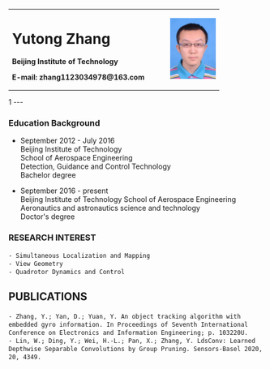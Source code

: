<table border="0">
  <tr>
    <td width="75%">
      <h1>Yutong Zhang</h1>
      <p><b>Beijing Institute of Technology</b></p>
      <p><b>E-mail: zhang1123034978@163.com </b></p>
    </td>
    <td width="25%">
      <img src="/照片.png" width="100%">
    </td>
  </tr>
</table>
1
---

### **Education Background**
- September 2012 - July 2016    
Beijing Institute of Technology    
School of Aerospace Engineering  
Detection, Guidance and Control Technology           
Bachelor degree  

- September 2016 - present      
Beijing Institute of Technology    School of Aerospace Engineering  
Aeronautics and astronautics science and technology  
Doctor's degree  


### **RESEARCH INTEREST**
    - Simultaneous Localization and Mapping  
    - View Geometry  
    - Quadrotor Dynamics and Control  

## **PUBLICATIONS**
    - Zhang, Y.; Yan, D.; Yuan, Y. An object tracking algorithm with embedded gyro information. In Proceedings of Seventh International Conference on Electronics and Information Engineering; p. 103220U.
    - Lin, W.; Ding, Y.; Wei, H.-L.; Pan, X.; Zhang, Y. LdsConv: Learned Depthwise Separable Convolutions by Group Pruning. Sensors-Basel 2020, 20, 4349.
